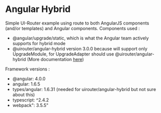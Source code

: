 <h1>Angular Hybrid</h1>
Simple UI-Router example using route to both AngularJS components (and/or templates) and Angular components.
Components used :
<ul>
<li>@angular/upgrade/static, which is what the Angular team actively supports for hybrid mode </li>
<li>@uirouter/angular-hybrid version 3.0.0 because will support only UpgradeModule, for UpgradeAdapter should use @uirouter/angular-hybrid (More documentation <a href="https://github.com/ui-router/angular-hybrid">here</a>) </li>
</ul>

Framework versions :
<ul>
<li>@angular: 4.0.0</li>
<li>angular: 1.6.5</li>
<li>types/angular: 1.6.31 (needed for uirouter/angular-hybrid but not sure about this) </li>
<li>typescript: ^2.4.2 </li>
<li>webpack": 3.5.5" </li>
</ul>
